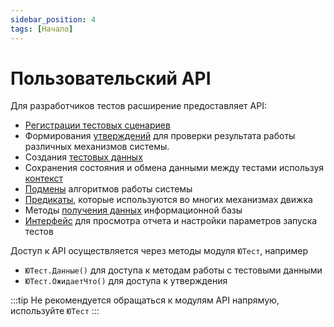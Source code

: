 ```yaml
---
sidebar_position: 4
tags: [Начало]
---
```


# Пользовательский API

Для разработчиков тестов расширение предоставляет API:

* [Регистрации тестовых сценариев](test-registration.md)
* Формирования [утверждений](assertions/assertions.md) для проверки результата работы различных механизмов системы.
* Создания [тестовых данных](test-data/test-data.md)
* Сохранения состояния и обмена данными между тестами используя [контекст](context.md)
* [Подмены](mockito.md) алгоритмов работы системы
* [Предикаты](predicates.md), которые используются во многих механизмах движка
* Методы [получения данных](queries.md) информационной базы
* [Интерфейс](yaxunit-ui.md) для просмотра отчета и настройки параметров запуска тестов

Доступ к API осуществляется через методы модуля `ЮТест`, например

* `ЮТест.Данные()` для доступа к методам работы с тестовыми данными
* `ЮТест.ОжидаетЧто()` для доступа к утверждения

:::tip
Не рекомендуется обращаться к модулям API напрямую, используйте `ЮТест`
:::
